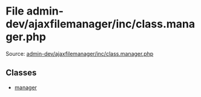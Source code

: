 File admin-dev/ajaxfilemanager/inc/class.manager.php
=========

Source: [admin-dev/ajaxfilemanager/inc/class.manager.php](https://github.com/PrestaShop/PrestaShop/blob/1.6.0.3/admin-dev/ajaxfilemanager/inc/class.manager.php)


Classes
-------

* [manager](class.manager.md)

